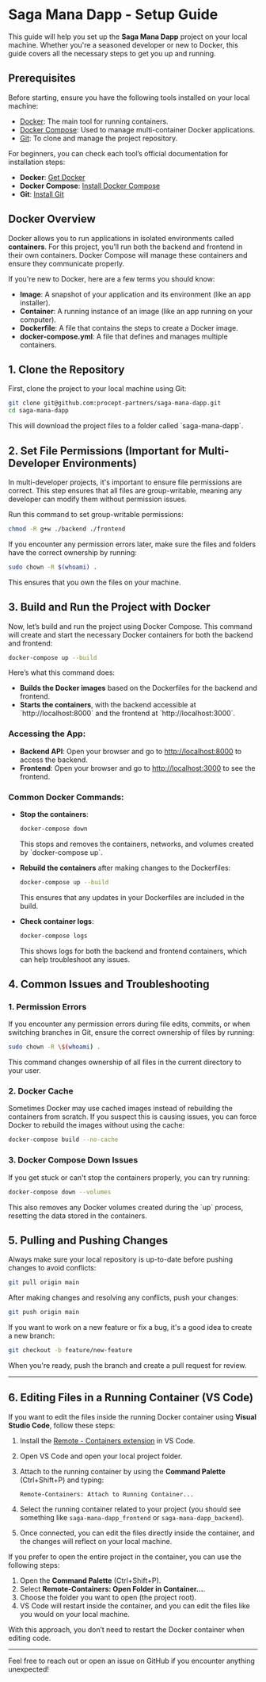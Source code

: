 
# Saga Mana Dapp - Setup Guide

This guide will help you set up the **Saga Mana Dapp** project on your local machine. Whether you're a seasoned developer or new to Docker, this guide covers all the necessary steps to get you up and running.

## Prerequisites

Before starting, ensure you have the following tools installed on your local machine:

- [Docker](https://docs.docker.com/get-docker/): The main tool for running containers.
- [Docker Compose](https://docs.docker.com/compose/install/): Used to manage multi-container Docker applications.
- [Git](https://git-scm.com/): To clone and manage the project repository.

For beginners, you can check each tool’s official documentation for installation steps:

- **Docker**: [Get Docker](https://docs.docker.com/get-docker/)
- **Docker Compose**: [Install Docker Compose](https://docs.docker.com/compose/install/)
- **Git**: [Install Git](https://git-scm.com/book/en/v2/Getting-Started-Installing-Git)

## Docker Overview

Docker allows you to run applications in isolated environments called **containers**. For this project, you’ll run both the backend and frontend in their own containers. Docker Compose will manage these containers and ensure they communicate properly.

If you're new to Docker, here are a few terms you should know:
- **Image**: A snapshot of your application and its environment (like an app installer).
- **Container**: A running instance of an image (like an app running on your computer).
- **Dockerfile**: A file that contains the steps to create a Docker image.
- **docker-compose.yml**: A file that defines and manages multiple containers.

## 1. Clone the Repository

First, clone the project to your local machine using Git:

```bash
git clone git@github.com:procept-partners/saga-mana-dapp.git
cd saga-mana-dapp
```

This will download the project files to a folder called \`saga-mana-dapp\`.

## 2. Set File Permissions (Important for Multi-Developer Environments)

In multi-developer projects, it's important to ensure file permissions are correct. This step ensures that all files are group-writable, meaning any developer can modify them without permission issues.

Run this command to set group-writable permissions:

```bash
chmod -R g+w ./backend ./frontend
```

If you encounter any permission errors later, make sure the files and folders have the correct ownership by running:

```bash
sudo chown -R $(whoami) .
```

This ensures that you own the files on your machine.

## 3. Build and Run the Project with Docker

Now, let’s build and run the project using Docker Compose. This command will create and start the necessary Docker containers for both the backend and frontend:

```bash
docker-compose up --build
```

Here’s what this command does:
- **Builds the Docker images** based on the Dockerfiles for the backend and frontend.
- **Starts the containers**, with the backend accessible at \`http://localhost:8000\` and the frontend at \`http://localhost:3000\`.

### Accessing the App:
- **Backend API**: Open your browser and go to [http://localhost:8000](http://localhost:8000) to access the backend.
- **Frontend**: Open your browser and go to [http://localhost:3000](http://localhost:3000) to see the frontend.

### Common Docker Commands:
- **Stop the containers**:
  ```bash
  docker-compose down
  ```
  This stops and removes the containers, networks, and volumes created by \`docker-compose up\`.

- **Rebuild the containers** after making changes to the Dockerfiles:
  ```bash
  docker-compose up --build
  ```
  This ensures that any updates in your Dockerfiles are included in the build.

- **Check container logs**:
  ```bash
  docker-compose logs
  ```
  This shows logs for both the backend and frontend containers, which can help troubleshoot any issues.

## 4. Common Issues and Troubleshooting

### 1. Permission Errors
If you encounter any permission errors during file edits, commits, or when switching branches in Git, ensure the correct ownership of files by running:

```bash
sudo chown -R \$(whoami) .
```

This command changes ownership of all files in the current directory to your user.

### 2. Docker Cache
Sometimes Docker may use cached images instead of rebuilding the containers from scratch. If you suspect this is causing issues, you can force Docker to rebuild the images without using the cache:

```bash
docker-compose build --no-cache
```

### 3. Docker Compose Down Issues
If you get stuck or can't stop the containers properly, you can try running:

```bash
docker-compose down --volumes
```

This also removes any Docker volumes created during the \`up\` process, resetting the data stored in the containers.

## 5. Pulling and Pushing Changes

Always make sure your local repository is up-to-date before pushing changes to avoid conflicts:

```bash
git pull origin main
```

After making changes and resolving any conflicts, push your changes:

```bash
git push origin main
```

If you want to work on a new feature or fix a bug, it's a good idea to create a new branch:

```bash
git checkout -b feature/new-feature
```

When you're ready, push the branch and create a pull request for review.

---

## 6. Editing Files in a Running Container (VS Code)

If you want to edit the files inside the running Docker container using **Visual Studio Code**, follow these steps:

1. Install the [Remote - Containers extension](https://marketplace.visualstudio.com/items?itemName=ms-vscode-remote.remote-containers) in VS Code.
2. Open VS Code and open your local project folder.
3. Attach to the running container by using the **Command Palette** (Ctrl+Shift+P) and typing:

   ```
   Remote-Containers: Attach to Running Container...
   ```

4. Select the running container related to your project (you should see something like `saga-mana-dapp_frontend` or `saga-mana-dapp_backend`).
5. Once connected, you can edit the files directly inside the container, and the changes will reflect on your local machine.

If you prefer to open the entire project in the container, you can use the following steps:

1. Open the **Command Palette** (Ctrl+Shift+P).
2. Select **Remote-Containers: Open Folder in Container...**.
3. Choose the folder you want to open (the project root).
4. VS Code will restart inside the container, and you can edit the files like you would on your local machine.

With this approach, you don’t need to restart the Docker container when editing code.

---

Feel free to reach out or open an issue on GitHub if you encounter anything unexpected!
